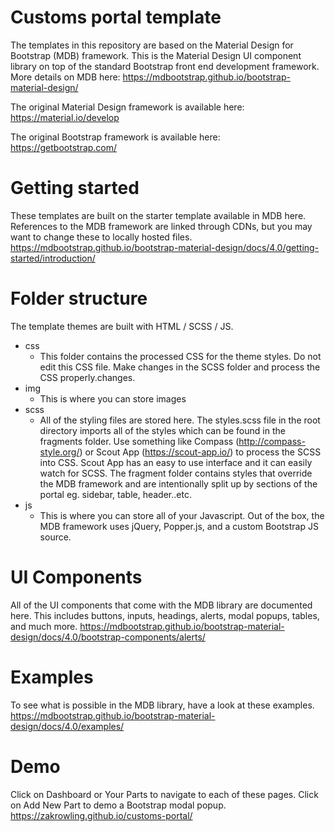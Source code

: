 # Customs portal template

The templates in this repository are based on the Material Design for Bootstrap (MDB) framework. This is the Material Design UI component library on top of the standard Bootstrap front end development framework.
More details on MDB here: https://mdbootstrap.github.io/bootstrap-material-design/

The original Material Design framework is available here:
https://material.io/develop

The original Bootstrap framework is available here:
https://getbootstrap.com/


# Getting started
These templates are built on the starter template available in MDB here. References to the MDB framework are linked through CDNs, but you may want to change these to locally hosted files.
https://mdbootstrap.github.io/bootstrap-material-design/docs/4.0/getting-started/introduction/


# Folder structure
The template themes are built with HTML / SCSS / JS.
- css
  - This folder contains the processed CSS for the theme styles. Do not edit this CSS file. Make changes in the SCSS folder and process the CSS properly.changes.
- img
  - This is where you can store images
- scss
  - All of the styling files are stored here. The styles.scss file in the root directory imports all of the styles which can be found in the fragments folder. Use something like Compass (http://compass-style.org/) or Scout App (https://scout-app.io/) to process the SCSS into CSS. Scout App has an easy to use interface and it can easily watch for SCSS. The fragment folder contains styles that override the MDB framework and are intentionally split up by sections of the portal eg. sidebar, table, header..etc.
- js
  - This is where you can store all of your Javascript. Out of the box, the MDB framework uses jQuery, Popper.js, and a custom Bootstrap JS source.


# UI Components
All of the UI components that come with the MDB library are documented here. This includes buttons, inputs, headings, alerts, modal popups, tables, and much more.
https://mdbootstrap.github.io/bootstrap-material-design/docs/4.0/bootstrap-components/alerts/


# Examples
To see what is possible in the MDB library, have a look at these examples.
https://mdbootstrap.github.io/bootstrap-material-design/docs/4.0/examples/


# Demo
Click on Dashboard or Your Parts to navigate to each of these pages. Click on Add New Part to demo a Bootstrap modal popup.
https://zakrowling.github.io/customs-portal/
